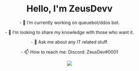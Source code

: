<h1 align="center">Hello, I'm ZeusDevv</h1>
  
<p align="center">- 🔭 I’m currently working on queuebot/ddos bot.</p>
<p align="center">- 👯 I’m looking to share my knowledge with those who want it.</p>
<p align="center">- 💬 Ask me about any IT related stuff.</p>
<p align="center">- 📫 How to reach me: Discord: ZeusDev#0001</p>

<p align="center"><img src="https://github-readme-stats.vercel.app/api?username=ZeusDevv&&show_icons=true&title_color=ffffff&icon_color=e7e60b&text_color=0b0ce7&bg_color=303030"></p>
